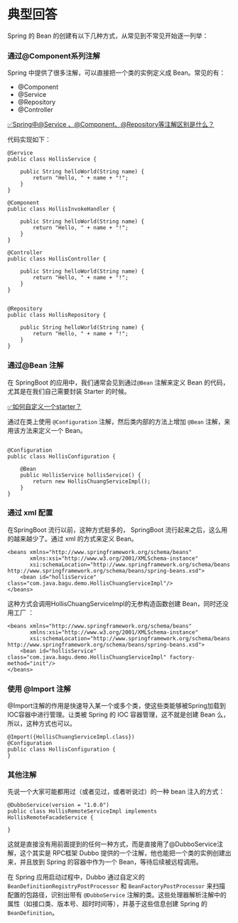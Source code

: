 # 典型回答

Spring 的 Bean 的创建有以下几种方式，从常见到不常见开始逐一列举：

### 通过@Component系列注解

Spring 中提供了很多注解，可以直接把一个类的实例定义成 Bean。常见的有：

- @Component
- @Service
- @Repository
- @Controller

[✅Spring中@Service 、@Component、@Repository等注解区别是什么？](https://www.yuque.com/hollis666/fo22bm/twxw1ws403puq2zl?view=doc_embed)

代码实现如下：

```
@Service
public class HollisService {

    public String helloWorld(String name) {
        return "Hello, " + name + "!";
    }
}

@Component
public class HollisInvokeHandler {

    public String helloWorld(String name) {
        return "Hello, " + name + "!";
    }
}

@Controller
public class HollisController {

    public String helloWorld(String name) {
        return "Hello, " + name + "!";
    }
}


@Repository
public class HollisRepository {

    public String helloWorld(String name) {
        return "Hello, " + name + "!";
    }
}
```


### 通过@Bean 注解

在 SpringBoot 的应用中，我们通常会见到通过`@Bean` 注解来定义 Bean 的代码，尤其是在我们自己需要封装 Starter 的时候。

[✅如何自定义一个starter？](https://www.yuque.com/hollis666/fo22bm/sn0vo662fz3r7aux?view=doc_embed)

通过在类上使用 `@Configuration` 注解，然后类内部的方法上增加 `@Bean` 注解，来用该方法来定义一个 Bean。

```

@Configuration
public class HollisConfiguration {

    @Bean
    public HollisService hollisService() {
        return new HollisChuangServiceImpl();
    }
}
```

### 通过 xml 配置

在SpringBoot 流行以前，这种方式挺多的， SpringBoot 流行起来之后，这么用的越来越少了。通过 xml 的方式来定义 Bean。

```
<beans xmlns="http://www.springframework.org/schema/beans"
       xmlns:xsi="http://www.w3.org/2001/XMLSchema-instance"
       xsi:schemaLocation="http://www.springframework.org/schema/beans http://www.springframework.org/schema/beans/spring-beans.xsd">
    <bean id="hollisService" class="com.java.bagu.demo.HollisChuangServiceImpl"/>
</beans>
```

这种方式会调用HollisChuangServiceImpl的无参构造函数创建 Bean，同时还没用工厂 ：

```
<beans xmlns="http://www.springframework.org/schema/beans"
       xmlns:xsi="http://www.w3.org/2001/XMLSchema-instance"
       xsi:schemaLocation="http://www.springframework.org/schema/beans http://www.springframework.org/schema/beans/spring-beans.xsd">
    <bean id="hollisService" class="com.java.bagu.demo.HollisChuangServiceImpl" factory-method="init"/>
</beans>
```

### 使用 @Import 注解

@Import注解的作用是快速导入某一个或多个类，使这些类能够被Spring加载到IOC容器中进行管理。让类被 Spring 的 IOC 容器管理，这不就是创建 Bean 么，所以，这种方式也可以。

```
@Import({HollisChuangServiceImpl.class})
@Configuration
public class HollisConfiguration {
}
```


### 其他注解

先说一个大家可能都用过（或者见过，或者听说过）的一种 bean 注入的方式：

```
@DubboService(version = "1.0.0")
public class HollisRemoteServiceImpl implements HollisRemoteFacadeService {

}
```

这就是直接没有用前面提到的任何一种方式，而是直接用了@DubboService注解，这个其实是 RPC框架 Dubbo 提供的一个注解，他也能把一个类的实例创建出来，并且放到 Spring 的容器中作为一个 Bean，等待后续被远程调用。

在 Spring 应用启动过程中，Dubbo 通过自定义的 `BeanDefinitionRegistryPostProcessor` 和 `BeanFactoryPostProcessor` 来扫描配置的包路径，识别出带有 `@DubboService` 注解的类。这些处理器解析注解中的属性（如接口类、版本号、超时时间等），并基于这些信息创建 Spring 的 `BeanDefinition`。
